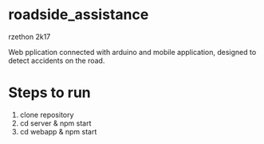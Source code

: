 # roadside_assistance
rzethon 2k17

Web pplication connected with arduino and mobile application, designed to detect accidents on the road. 

# Steps to run
1. clone repository
2. cd server & npm start
3. cd webapp & npm start
